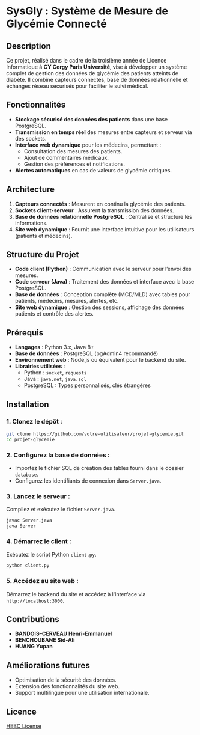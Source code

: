 # SysGly : Système de Mesure de Glycémie Connecté

## Description
Ce projet, réalisé dans le cadre de la troisième année de Licence Informatique à **CY Cergy Paris Université**, vise à développer un système complet de gestion des données de glycémie des patients atteints de diabète. Il combine capteurs connectés, base de données relationnelle et échanges réseau sécurisés pour faciliter le suivi médical.

## Fonctionnalités
- **Stockage sécurisé des données des patients** dans une base PostgreSQL.
- **Transmission en temps réel** des mesures entre capteurs et serveur via des sockets.
- **Interface web dynamique** pour les médecins, permettant :
  - Consultation des mesures des patients.
  - Ajout de commentaires médicaux.
  - Gestion des préférences et notifications.
- **Alertes automatiques** en cas de valeurs de glycémie critiques.

## Architecture
1. **Capteurs connectés** : Mesurent en continu la glycémie des patients.
2. **Sockets client-serveur** : Assurent la transmission des données.
3. **Base de données relationnelle PostgreSQL** : Centralise et structure les informations.
4. **Site web dynamique** : Fournit une interface intuitive pour les utilisateurs (patients et médecins).

## Structure du Projet
- **Code client (Python)** : Communication avec le serveur pour l’envoi des mesures.
- **Code serveur (Java)** : Traitement des données et interface avec la base PostgreSQL.
- **Base de données** : Conception complète (MCD/MLD) avec tables pour patients, médecins, mesures, alertes, etc.
- **Site web dynamique** : Gestion des sessions, affichage des données patients et contrôle des alertes.

## Prérequis
- **Langages** : Python 3.x, Java 8+
- **Base de données** : PostgreSQL (pgAdmin4 recommandé)
- **Environnement web** : Node.js ou équivalent pour le backend du site.
- **Librairies utilisées** :
  - Python : `socket`, `requests`
  - Java : `java.net`, `java.sql`
  - PostgreSQL : Types personnalisés, clés étrangères

## Installation
### 1. Clonez le dépôt :
```bash
git clone https://github.com/votre-utilisateur/projet-glycemie.git
cd projet-glycemie
```

### 2. Configurez la base de données :
- Importez le fichier SQL de création des tables fourni dans le dossier `database`.
- Configurez les identifiants de connexion dans `Server.java`.

### 3. Lancez le serveur :
Compilez et exécutez le fichier `Server.java`.

```bash
javac Server.java
java Server
```

### 4. Démarrez le client :
Exécutez le script Python `client.py`.

```bash
python client.py
```

### 5. Accédez au site web :
Démarrez le backend du site et accédez à l'interface via `http://localhost:3000`.

## Contributions
- **BANDOIS–CERVEAU Henri-Emmanuel**
- **BENCHOUBANE Sid-Ali**
- **HUANG Yupan**

## Améliorations futures
- Optimisation de la sécurité des données.
- Extension des fonctionnalités du site web.
- Support multilingue pour une utilisation internationale.

## Licence
[HEBC License](HEBC)
